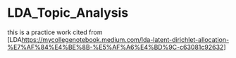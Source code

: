 # LDA_Topic_Analysis

this is a practice work cited from
[LDA<https://mycollegenotebook.medium.com/lda-latent-dirichlet-allocation-%E7%AF%84%E4%BE%8B-%E5%AF%A6%E4%BD%9C-c63081c92632>]
